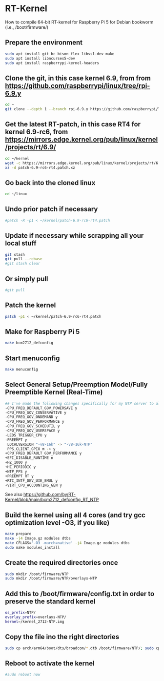 # RT-Kernel
How to compile 64-bit RT-kernel for Raspberry Pi 5 for Debian bookworm (i.e., /boot/firmware/)

## Prepare the environment
```bash
sudo apt install git bc bison flex libssl-dev make
sudo apt install libncurses5-dev
sudo apt install raspberrypi-kernel-headers
```
## Clone the git, in this case kernel 6.9, from from https://github.com/raspberrypi/linux/tree/rpi-6.9.y
```bash
cd ~
git clone --depth 1 --branch rpi-6.9.y https://github.com/raspberrypi/linux
```
## Get the latest RT-patch, in this case RT4 for kernel 6.9-rc6, from https://mirrors.edge.kernel.org/pub/linux/kernel/projects/rt/6.9/
```bash
cd ~/kernel
wget -c https://mirrors.edge.kernel.org/pub/linux/kernel/projects/rt/6.9/patch-6.9-rc6-rt4.patch.xz
xz -d patch-6.9-rc6-rt4.patch.xz
```
## Go back into the cloned linux
```bash
cd ~/linux
```
## Undo prior patch if necessary
```bash
#patch -R -p1 < ~/kernel/patch-6.9-rc6-rt4.patch
```
## Update if necessary while scrapping all your local stuff
```bash
git stash
git pull --rebase
#git stash clear
```
## Or simply pull
```bash
#git pull
```
## Patch the kernel
```bash
patch -p1 < ~/kernel/patch-6.9-rc6-rt4.patch
```
## Make for Raspberry Pi 5
```bash
make bcm2712_defconfig
```
## Start menuconfig
```bash
make menuconfig
```
## Select General Setup/Preemption Model/Fully Preemptible Kernel (Real-Time)
```bash
## I've made the following changes specifically for my NTP server to also enable kernel PPS:
-CPU_FREQ_DEFAULT_GOV_POWERSAVE y
-CPU_FREQ_GOV_CONSERVATIVE y
-CPU_FREQ_GOV_ONDEMAND y
-CPU_FREQ_GOV_PERFORMANCE y
-CPU_FREQ_GOV_SCHEDUTIL y
-CPU_FREQ_GOV_USERSPACE y
-LEDS_TRIGGER_CPU y
-PREEMPT y
 LOCALVERSION "-v8-16k" -> "-v8-16k-NTP"
 PPS_CLIENT_GPIO m -> y
+CPU_FREQ_DEFAULT_GOV_PERFORMANCE y
+EFI_DISABLE_RUNTIME n
+HZ_1000 y
+HZ_PERIODIC y
+NTP_PPS y
+PREEMPT_RT y
+RTC_INTF_DEV_UIE_EMUL y
+VIRT_CPU_ACCOUNTING_GEN y
```
See also https://github.com/by/RT-Kernel/blob/main/bcm2712_defconfig_RT_NTP

## Build the kernel using all 4 cores (and try gcc optimization level -O3, if you like)
```bash
make prepare
make -j4 Image.gz modules dtbs
make CFLAGS='-O3 -march=native' -j4 Image.gz modules dtbs
sudo make modules_install
```
## Create the required directories once
```bash
sudo mkdir /boot/firmware/NTP
sudo mkdir /boot/firmware/NTP/overlays-NTP
```
## Add this to /boot/firmware/config.txt in order to preserve the standard kernel
```bash
os_prefix=NTP/
overlay_prefix=overlays-NTP/
kernel=/kernel_2712-NTP.img
```
## Copy the file ino the right directories
```bash
sudo cp arch/arm64/boot/dts/broadcom/*.dtb /boot/firmware/NTP/; sudo cp arch/arm64/boot/dts/overlays/*.dtb* /boot/firmware/NTP/overlays-NTP/; sudo cp arch/arm64/boot/dts/overlays/README /boot/firmware/NTP/overlays-NTP/; sudo cp arch/arm64/boot/Image.gz /boot/firmware/kernel_2712-NTP.img
```
## Reboot to activate the kernel
```bash
#sudo reboot now
```
